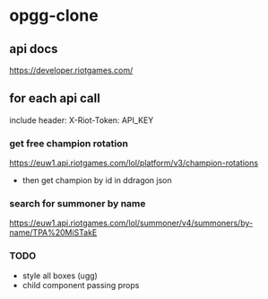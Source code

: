 # opgg-clone

## api docs 
https://developer.riotgames.com/

## for each api call
include header: X-Riot-Token: API_KEY

### get free champion rotation
https://euw1.api.riotgames.com/lol/platform/v3/champion-rotations 
- then get champion by id in ddragon json

### search for summoner by name 
https://euw1.api.riotgames.com/lol/summoner/v4/summoners/by-name/TPA%20MiSTakE

### TODO

- style all boxes (ugg)
- child component passing props 
